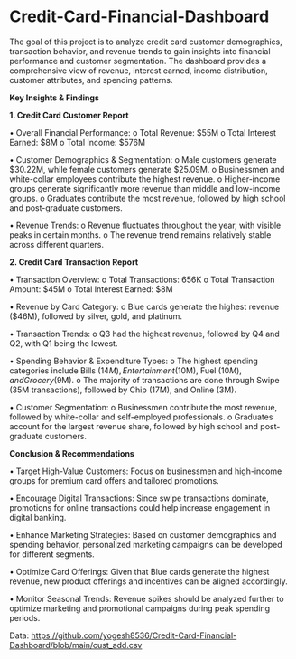 # Credit-Card-Financial-Dashboard
The goal of this project is to analyze credit card customer demographics, transaction behavior, and revenue trends to gain insights into financial performance and customer segmentation. The dashboard provides a comprehensive view of revenue, interest earned, income distribution, customer attributes, and spending patterns.

**Key Insights & Findings**

**1. Credit Card Customer Report**

•	Overall Financial Performance:
o	Total Revenue: $55M
o	Total Interest Earned: $8M
o	Total Income: $576M

•	Customer Demographics & Segmentation:
o	Male customers generate $30.22M, while female customers generate $25.09M.
o	Businessmen and white-collar employees contribute the highest revenue.
o	Higher-income groups generate significantly more revenue than middle and low-income groups.
o	Graduates contribute the most revenue, followed by high school and post-graduate customers.

•	Revenue Trends:
o	Revenue fluctuates throughout the year, with visible peaks in certain months.
o	The revenue trend remains relatively stable across different quarters.

**2. Credit Card Transaction Report**

•	Transaction Overview:
o	Total Transactions: 656K
o	Total Transaction Amount: $45M
o	Total Interest Earned: $8M

•	Revenue by Card Category:
o	Blue cards generate the highest revenue ($46M), followed by silver, gold, and platinum.

•	Transaction Trends:
o	Q3 had the highest revenue, followed by Q4 and Q2, with Q1 being the lowest.

•	Spending Behavior & Expenditure Types:
o	The highest spending categories include Bills ($14M), Entertainment ($10M), Fuel ($10M), and Grocery ($9M).
o	The majority of transactions are done through Swipe (35M transactions), followed by Chip (17M), and Online (3M).

•	Customer Segmentation:
o	Businessmen contribute the most revenue, followed by white-collar and self-employed professionals.
o	Graduates account for the largest revenue share, followed by high school and post-graduate customers.

**Conclusion & Recommendations**

•	Target High-Value Customers: Focus on businessmen and high-income groups for premium card offers and tailored promotions.

•	Encourage Digital Transactions: Since swipe transactions dominate, promotions for online transactions could help increase engagement in digital banking.

•	Enhance Marketing Strategies: Based on customer demographics and spending behavior, personalized marketing campaigns can be developed for different segments.

•	Optimize Card Offerings: Given that Blue cards generate the highest revenue, new product offerings and incentives can be aligned accordingly.

•	Monitor Seasonal Trends: Revenue spikes should be analyzed further to optimize marketing and promotional campaigns during peak spending periods.

Data: https://github.com/yogesh8536/Credit-Card-Financial-Dashboard/blob/main/cust_add.csv

